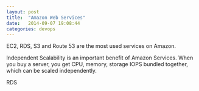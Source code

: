 ```yaml
---
layout: post
title:  "Amazon Web Services"
date:   2014-09-07 19:08:44
categories: devops
---
```


EC2, RDS, S3 and Route 53 are the most used services on Amazon. 

Independent Scalability is an important benefit of Amazon Services. When you buy a server, you get CPU, memory, storage IOPS bundled together, which can be scaled independently. 

RDS 